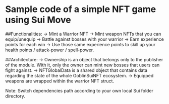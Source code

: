 # Sample code of a simple NFT game using Sui Move

##Functionalities:
-> Mint a Warrior NFT
-> Mint weapon NFTs that you can equip/unequip
-> Battle against bosses with your warrior
-> Earn experience points for each win
-> Use those same experience points to skill up your health points / attack-power / spell-power.

##Architecture:
-> Ownership is an object that belongs only to the publisher of the module. With it, only the owner can mint new bosses that users can fight against.
-> NFTGlobalData is a shared object that contains data regarding the state of the whole GoblinSuiNFT ecosystem.
-> Equipped weapons are wrapped within the warrior NFT struct.

Note: Switch dependencies path according to your own local Sui folder directory.
